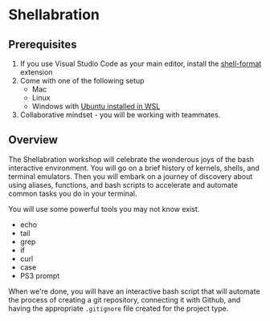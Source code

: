 # Shellabration

## Prerequisites

1. If you use Visual Studio Code as your main editor, install the [shell-format](https://marketplace.visualstudio.com/items?itemName=foxundermoon.shell-format) extension
2. Come with one of the following setup
	* Mac
	* Linux
	* Windows with [Ubuntu installed in WSL](https://learn.microsoft.com/en-us/windows/wsl/install)
3. Collaborative mindset - you will be working with teammates.

## Overview

The Shellabration workshop will celebrate the wonderous joys of the bash interactive environment. You will go on a brief history of kernels, shells, and terminal emulators. Then you will embark on a journey of discovery about using aliases, functions, and bash scripts to accelerate and automate common tasks you do in your terminal.

You will use some powerful tools you may not know exist.

* echo
* tail
* grep
* if
* curl
* case
* PS3 prompt

When we're done, you will have an interactive bash script that will automate the process of creating a git repository, connecting it with Github, and having the appropriate `.gitignore` file created for the project type.
